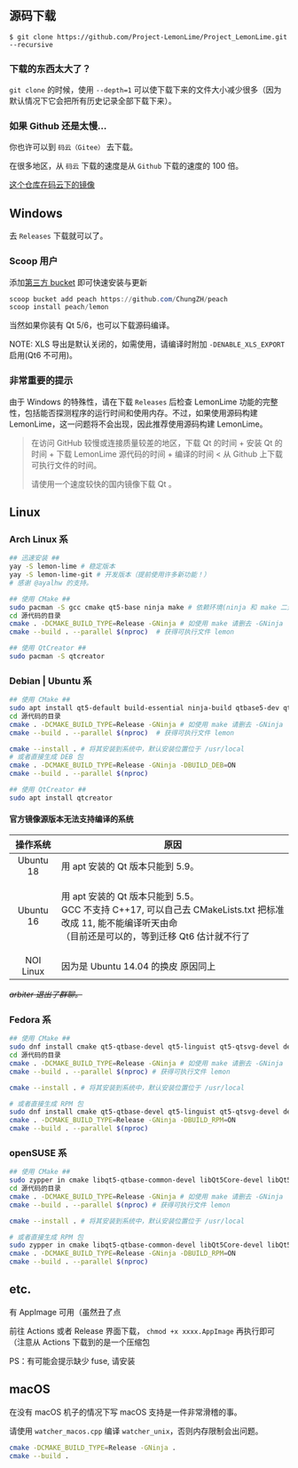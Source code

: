 ## 源码下载

```plain
$ git clone https://github.com/Project-LemonLime/Project_LemonLime.git --recursive
```

### 下载的东西太大了？

`git clone` 的时候，使用 `--depth=1` 可以使下载下来的文件大小减少很多（因为默认情况下它会把所有历史记录全部下载下来）。

### 如果 Github 还是太慢…

你也许可以到 `码云（Gitee）` 去下载。

在很多地区，从 `码云` 下载的速度是从 `Github` 下载的速度的 100 倍。

[这个仓库在码云下的镜像](https://gitee.com/iotang/Project_LemonLime)

## Windows

去 `Releases` 下载就可以了。

### Scoop 用户

添加[第三方 bucket](https://github.com/ChungZH/peach) 即可快速安装与更新

```powershell
scoop bucket add peach https://github.com/ChungZH/peach
scoop install peach/lemon
```

当然如果你装有 Qt 5/6，也可以下载源码编译。

NOTE: XLS 导出是默认关闭的，如需使用，请编译时附加 `-DENABLE_XLS_EXPORT` 启用(Qt6 不可用)。

### 非常重要的提示

由于 Windows 的特殊性，请在下载 `Releases` 后检查 LemonLime 功能的完整性，包括能否探测程序的运行时间和使用内存。不过，如果使用源码构建 LemonLime，这一问题将不会出现，因此推荐使用源码构建 LemonLime。

> 在访问 GitHub 较慢或连接质量较差的地区，下载 Qt 的时间 + 安装 Qt 的时间 + 下载 LemonLime 源代码的时间 + 编译的时间 &lt; 从 Github 上下载可执行文件的时间。
>
> 请使用一个速度较快的国内镜像下载 Qt 。

## Linux

### Arch Linux 系

```bash
## 迅速安装 ##
yay -S lemon-lime # 稳定版本
yay -S lemon-lime-git # 开发版本（提前使用许多新功能！）
# 感谢 @ayalhw 的支持。

## 使用 CMake ##
sudo pacman -S gcc cmake qt5-base ninja make # 依赖环境(ninja 和 make 二选一)
cd 源代码的目录
cmake . -DCMAKE_BUILD_TYPE=Release -GNinja # 如使用 make 请删去 -GNinja
cmake --build . --parallel $(nproc)  # 获得可执行文件 lemon

## 使用 QtCreator ##
sudo pacman -S qtcreator
```

### Debian | Ubuntu 系

```bash
## 使用 CMake ##
sudo apt install qt5-default build-essential ninja-build qtbase5-dev qttools5-dev cmake # 依赖环境, ninja 可选
cd 源代码的目录
cmake . -DCMAKE_BUILD_TYPE=Release -GNinja # 如使用 make 请删去 -GNinja
cmake --build . --parallel $(nproc)  # 获得可执行文件 lemon

cmake --install . # 将其安装到系统中，默认安装位置位于 /usr/local
# 或者直接生成 DEB 包
cmake . -DCMAKE_BUILD_TYPE=Release -GNinja -DBUILD_DEB=ON
cmake --build . --parallel $(nproc)

## 使用 QtCreator ##
sudo apt install qtcreator
```

#### 官方镜像源版本无法支持编译的系统

| 操作系统 | 原因 |
|:----------:|----------|
| Ubuntu 18 | 用 apt 安装的 Qt 版本只能到 5.9。 |
| Ubuntu 16 | <p>用 apt 安装的 Qt 版本只能到 5.5。<br>GCC 不支持 C++17, 可以自己去 CMakeLists.txt 把标准改成 11, 能不能编译听天由命<br>（目前还是可以的，等到迁移 Qt6 估计就不行了</p> |
| NOI Linux | 因为是 Ubuntu 14.04 的换皮 原因同上 |

~~_arbiter 退出了群聊。_~~

### Fedora 系

```bash
## 使用 CMake ##
sudo dnf install cmake qt5-qtbase-devel qt5-linguist qt5-qtsvg-devel desktop-file-utils ninja-build make # 依赖环境(ninja 和 make 二选一)
cd 源代码的目录
cmake . -DCMAKE_BUILD_TYPE=Release -GNinja # 如使用 make 请删去 -GNinja
cmake --build . --parallel $(nproc) # 获得可执行文件 lemon

cmake --install . # 将其安装到系统中，默认安装位置位于 /usr/local

# 或者直接生成 RPM 包
sudo dnf install cmake qt5-qtbase-devel qt5-linguist qt5-qtsvg-devel desktop-file-utils ninja-build redhat-lsb-core fedora-packager rpmdevtools
cmake . -DCMAKE_BUILD_TYPE=Release -GNinja -DBUILD_RPM=ON
cmake --build . --parallel $(nproc)
```

### openSUSE 系

```bash
## 使用 CMake ##
sudo zypper in cmake libqt5-qtbase-common-devel libQt5Core-devel libQt5Gui-devel libQt5Network-devel libQt5Widgets-devel libQt5Concurrent-devel libqt5-linguist-devel libqt5-qtsvg-devel update-desktop-files ninja # 依赖环境(ninja 和 make 二选一)
cd 源代码的目录
cmake . -DCMAKE_BUILD_TYPE=Release -GNinja # 如使用 make 请删去 -GNinja
cmake --build . --parallel $(nproc) # 获得可执行文件 lemon

cmake --install . # 将其安装到系统中，默认安装位置位于 /usr/local

# 或者直接生成 RPM 包
sudo zypper in cmake libqt5-qtbase-common-devel libQt5Core-devel libQt5Gui-devel libQt5Network-devel libQt5Widgets-devel libQt5Concurrent-devel libqt5-linguist-devel libqt5-qtsvg-devel update-desktop-files ninja lsb-release rpm-build
cmake . -DCMAKE_BUILD_TYPE=Release -GNinja -DBUILD_RPM=ON
cmake --build . --parallel $(nproc)
```

## etc.

有 AppImage 可用（虽然丑了点

前往 Actions 或者 Release 界面下载，
`chmod +x xxxx.AppImage` 再执行即可（注意从 Actions 下载到的是一个压缩包

PS：有可能会提示缺少 fuse, 请安装

## macOS

在没有 macOS 机子的情况下写 macOS 支持是一件非常滑稽的事。

请使用 `watcher_macos.cpp` 编译 `watcher_unix`，否则内存限制会出问题。

```bash
cmake -DCMAKE_BUILD_TYPE=Release -GNinja .
cmake --build .
```
